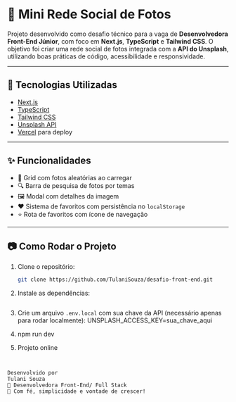 # 📸 Mini Rede Social de Fotos

Projeto desenvolvido como desafio técnico para a vaga de **Desenvolvedora Front-End Júnior**, com foco em **Next.js**, **TypeScript** e **Tailwind CSS**. O objetivo foi criar uma rede social de fotos integrada com a **API do Unsplash**, utilizando boas práticas de código, acessibilidade e responsividade.

---

## 🚀 Tecnologias Utilizadas

- [Next.js](https://nextjs.org/)
- [TypeScript](https://www.typescriptlang.org/)
- [Tailwind CSS](https://tailwindcss.com/)
- [Unsplash API](https://unsplash.com/developers)
- [Vercel](https://vercel.com/) para deploy

---

## ✨ Funcionalidades

- 🔄 Grid com fotos aleatórias ao carregar
- 🔍 Barra de pesquisa de fotos por temas
- 🖼️ Modal com detalhes da imagem
- ❤️ Sistema de favoritos com persistência no `localStorage`
- ⭐ Rota de favoritos com ícone de navegação

---

## 📷 Como Rodar o Projeto

1. Clone o repositório:
   ```bash
   git clone https://github.com/TulaniSouza/desafio-front-end.git

2. Instale as dependências:
    ```npm install

3. Crie um arquivo `.env.local` com sua chave da API (necessário apenas para rodar localmente): UNSPLASH_ACCESS_KEY=sua_chave_aqui

4. npm run dev

5. Projeto online
``` https://desafio-front-end-nine-sigma.vercel.app/


Desenvolvido por
Tulani Souza
💼 Desenvolvedora Front-End/ Full Stack 
🌱 Com fé, simplicidade e vontade de crescer!